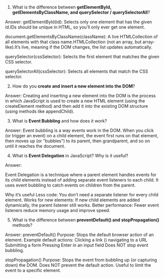 1. What is the difference between **getElementById, getElementsByClassName, and querySelector / querySelectorAll**?

Answer:
getElementById(id):
Selects only one element that has the given id.IDs should be unique in HTML, so you’ll only ever get one element.

document.getElementsByClassName(className):
A live HTMLCollection of all elements with that class name.HTMLCollection (not an array, but array-like).It’s live, meaning if the DOM changes, the list updates automatically.

querySelector(cssSelector):
Selects the first element that matches the given CSS selector.

querySelectorAll(cssSelector):
Selects all elements that match the CSS selector.

2. How do you **create and insert a new element into the DOM**?

Answer:
Creating and inserting a new element into the DOM is the process in which JavaScript is used to create a new HTML element (using the createElement method) and then add it into the existing DOM structure (using methods like appendChild).

3. What is **Event Bubbling** and how does it work?

Answer:
Event bubbling is a way events work in the DOM.
When you click (or trigger an event) on a child element, the event first runs on that element, then moves up (or "bubbles") to its parent, then grandparent, and so on until it reaches the document.

4. What is **Event Delegation** in JavaScript? Why is it useful?

Answer:

Event Delegation is a technique where a parent element handles events for its child elements instead of adding separate event listeners to each child.
It uses event bubbling to catch events on children from the parent.

Why it’s useful
   Less code: You don’t need a separate listener for every child element.
   Works for new elements: If new child elements are added dynamically, the parent listener still works.
   Better performance: Fewer event listeners reduce memory usage and improve speed.

5. What is the difference between **preventDefault() and stopPropagation()** methods?

Answer:
preventDefault()
  Purpose: Stops the default browser action of an element.
Example default actions:
 Clicking a link (<a>) navigating to a URL
 Submitting a form
 Pressing Enter in an input field
 Does NOT stop event bubbling.

stopPropagation()
  Purpose: Stops the event from bubbling up (or capturing down) the DOM.
  Does NOT prevent the default action.
  Useful to limit the event to a specific element.